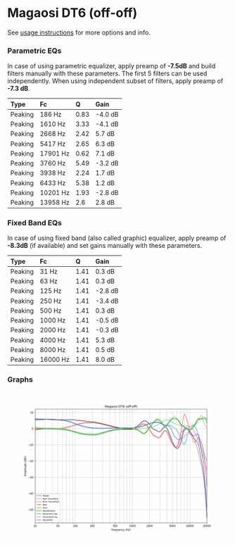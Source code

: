 # Magaosi DT6 (off-off)
See [usage instructions](https://github.com/jaakkopasanen/AutoEq#usage) for more options and info.

### Parametric EQs
In case of using parametric equalizer, apply preamp of **-7.5dB** and build filters manually
with these parameters. The first 5 filters can be used independently.
When using independent subset of filters, apply preamp of **-7.3 dB**.

| Type    | Fc       |    Q | Gain    |
|:--------|:---------|:-----|:--------|
| Peaking | 186 Hz   | 0.83 | -4.0 dB |
| Peaking | 1610 Hz  | 3.33 | -4.1 dB |
| Peaking | 2668 Hz  | 2.42 | 5.7 dB  |
| Peaking | 5417 Hz  | 2.65 | 6.3 dB  |
| Peaking | 17901 Hz | 0.62 | 7.1 dB  |
| Peaking | 3760 Hz  | 5.49 | -3.2 dB |
| Peaking | 3938 Hz  | 2.24 | 1.7 dB  |
| Peaking | 6433 Hz  | 5.38 | 1.2 dB  |
| Peaking | 10201 Hz | 1.93 | -2.8 dB |
| Peaking | 13958 Hz | 2.6  | 2.8 dB  |

### Fixed Band EQs
In case of using fixed band (also called graphic) equalizer, apply preamp of **-8.3dB**
(if available) and set gains manually with these parameters.

| Type    | Fc       |    Q | Gain    |
|:--------|:---------|:-----|:--------|
| Peaking | 31 Hz    | 1.41 | 0.3 dB  |
| Peaking | 63 Hz    | 1.41 | 0.3 dB  |
| Peaking | 125 Hz   | 1.41 | -2.8 dB |
| Peaking | 250 Hz   | 1.41 | -3.4 dB |
| Peaking | 500 Hz   | 1.41 | 0.3 dB  |
| Peaking | 1000 Hz  | 1.41 | -0.5 dB |
| Peaking | 2000 Hz  | 1.41 | -0.3 dB |
| Peaking | 4000 Hz  | 1.41 | 5.3 dB  |
| Peaking | 8000 Hz  | 1.41 | 0.5 dB  |
| Peaking | 16000 Hz | 1.41 | 8.0 dB  |

### Graphs
![](./Magaosi%20DT6%20(off-off).png)